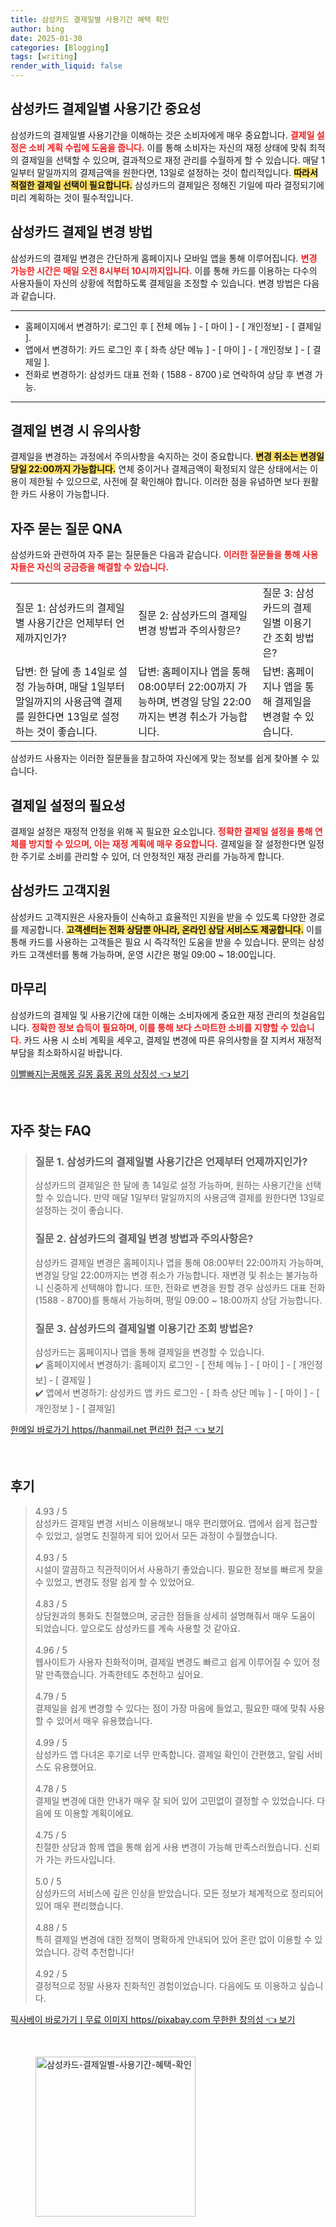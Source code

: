 ```yaml
---
title: 삼성카드 결제일별 사용기간 혜택 확인
author: bing
date: 2025-01-30
categories: [Blogging]
tags: [writing]
render_with_liquid: false
---
```



<h2 id='삼성카드 결제일별 사용기간 중요성'>삼성카드 결제일별 사용기간 중요성</h2>

<p>삼성카드의 결제일별 사용기간을 이해하는 것은 소비자에게 매우 중요합니다. <b><span style="color: #ee2323;">결제일 설정은 소비 계획 수립에 도움을 줍니다.</span></b> 이를 통해 소비자는 자신의 재정 상태에 맞춰 최적의 결제일을 선택할 수 있으며, 결과적으로 재정 관리를 수월하게 할 수 있습니다. 매달 1일부터 말일까지의 결제금액을 원한다면, 13일로 설정하는 것이 합리적입니다. <b><span style="background-color: #ffe066;">따라서 적절한 결제일 선택이 필요합니다.</span></b> 삼성카드의 결제일은 정해진 기일에 따라 결정되기에 미리 계획하는 것이 필수적입니다.</p>

<h2 id='삼성카드 결제일 변경 방법'>삼성카드 결제일 변경 방법</h2>

<p>삼성카드의 결제일 변경은 간단하게 홈페이지나 모바일 앱을 통해 이루어집니다. <b><span style="color: #ee2323;">변경 가능한 시간은 매일 오전 8시부터 10시까지입니다.</span></b> 이를 통해 카드를 이용하는 다수의 사용자들이 자신의 상황에 적합하도록 결제일을 조정할 수 있습니다. 변경 방법은 다음과 같습니다.</p>

<hr />

<ul>
    <li>홈페이지에서 변경하기: 로그인 후 [ 전체 메뉴 ] - [ 마이 ] - [ 개인정보] - [ 결제일 ].</li>
    <li>앱에서 변경하기: 카드 로그인 후 [ 좌측 상단 메뉴 ] - [ 마이 ] - [ 개인정보 ] - [ 결제일 ].</li>
    <li>전화로 변경하기: 삼성카드 대표 전화 ( 1588 - 8700 )로 연락하여 상담 후 변경 가능.</li>
</ul>

<hr />

<h2 id='결제일 변경 시 유의사항'>결제일 변경 시 유의사항</h2>

<p>결제일을 변경하는 과정에서 주의사항을 숙지하는 것이 중요합니다. <b><span style="background-color: #ffe066;">변경 취소는 변경일 당일 22:00까지 가능합니다.</span></b> 연체 중이거나 결제금액이 확정되지 않은 상태에서는 이용이 제한될 수 있으므로, 사전에 잘 확인해야 합니다. 이러한 점을 유념하면 보다 원활한 카드 사용이 가능합니다.</p>

<h2 id='자주 묻는 질문 QNA'>자주 묻는 질문 QNA</h2>

<p>삼성카드와 관련하여 자주 묻는 질문들은 다음과 같습니다. <b><span style="color: #ee2323;">이러한 질문들을 통해 사용자들은 자신의 궁금증을 해결할 수 있습니다.</span></b></p>

<table>
    <tr>
        <td>질문 1: 삼성카드의 결제일별 사용기간은 언제부터 언제까지인가?</td>
        <td>질문 2: 삼성카드의 결제일 변경 방법과 주의사항은?</td>
        <td>질문 3: 삼성카드의 결제일별 이용기간 조회 방법은?</td>
    </tr>
    <tr>
        <td>답변: 한 달에 총 14일로 설정 가능하며, 매달 1일부터 말일까지의 사용금액 결제를 원한다면 13일로 설정하는 것이 좋습니다.</td>
        <td>답변: 홈페이지나 앱을 통해 08:00부터 22:00까지 가능하며, 변경일 당일 22:00까지는 변경 취소가 가능합니다.</td>
        <td>답변: 홈페이지나 앱을 통해 결제일을 변경할 수 있습니다.</td>
    </tr>
</table>

<p>삼성카드 사용자는 이러한 질문들을 참고하여 자신에게 맞는 정보를 쉽게 찾아볼 수 있습니다.</p>

<h2 id='결제일 설정의 필요성'>결제일 설정의 필요성</h2>

<p>결제일 설정은 재정적 안정을 위해 꼭 필요한 요소입니다. <b><span style="color: #ee2323;">정확한 결제일 설정을 통해 연체를 방지할 수 있으며, 이는 재정 계획에 매우 중요합니다.</span></b> 결제일을 잘 설정한다면 일정한 주기로 소비를 관리할 수 있어, 더 안정적인 재정 관리를 가능하게 합니다.</p>

<h2 id='삼성카드 고객지원'>삼성카드 고객지원</h2>

<p>삼성카드 고객지원은 사용자들이 신속하고 효율적인 지원을 받을 수 있도록 다양한 경로를 제공합니다. <b><span style="background-color: #ffe066;">고객센터는 전화 상담뿐 아니라, 온라인 상담 서비스도 제공합니다.</span></b> 이를 통해 카드를 사용하는 고객들은 필요 시 즉각적인 도움을 받을 수 있습니다. 문의는 삼성카드 고객센터를 통해 가능하며, 운영 시간은 평일 09:00 ~ 18:00입니다.</p>

<h2 id='마무리'>마무리</h2>

<p>삼성카드의 결제일 및 사용기간에 대한 이해는 소비자에게 중요한 재정 관리의 첫걸음입니다. <b><span style="color: #ee2323;">정확한 정보 습득이 필요하며, 이를 통해 보다 스마트한 소비를 지향할 수 있습니다.</span></b> 카드 사용 시 소비 계획을 세우고, 결제일 변경에 따른 유의사항을 잘 지켜서 재정적 부담을 최소화하시길 바랍니다.</p>


<p><a class="click-button" title="이빨빠지는꿈해몽 길몽 흉몽 꿈의 상징성" href="https://adkhouse.github.io/posts/%EC%9D%B4%EB%B9%A8%EB%B9%A0%EC%A7%80%EB%8A%94%EA%BF%88%ED%95%B4%EB%AA%BD-%EA%B8%B8%EB%AA%BD-%ED%9D%89%EB%AA%BD-%EA%BF%88%EC%9D%98-%EC%83%81%EC%A7%95%EC%84%B1/" rel="dofollow">이빨빠지는꿈해몽 길몽 흉몽 꿈의 상징성 👈 보기</a></p><br>
<h2 id='자주_찾는_FAQ'>자주 찾는 FAQ</h2>
<div itemscope="" itemtype="https://schema.org/FAQPage"> 
<blockquote> 
<div itemscope="" itemprop="mainEntity" itemtype="https://schema.org/Question"> 
<h3 itemprop="name">질문 1. 삼성카드의 결제일별 사용기간은 언제부터 언제까지인가?</h3> 
<div itemscope="" itemprop="acceptedAnswer" itemtype="https://schema.org/Answer"> 
<span itemprop="text"> 
<p>삼성카드의 결제일은 한 달에 총 14일로 설정 가능하며, 원하는 사용기간을 선택할 수 있습니다. 만약 매달 1일부터 말일까지의 사용금액 결제를 원한다면 13일로 설정하는 것이 좋습니다.</p> 
</span> 
</div> 
</div> 

<div itemscope="" itemprop="mainEntity" itemtype="https://schema.org/Question"> 
<h3 itemprop="name">질문 2. 삼성카드의 결제일 변경 방법과 주의사항은?</h3> 
<div itemscope="" itemprop="acceptedAnswer" itemtype="https://schema.org/Answer"> 
<span itemprop="text"> 
<p>삼성카드 결제일 변경은 홈페이지나 앱을 통해 08:00부터 22:00까지 가능하며, 변경일 당일 22:00까지는 변경 취소가 가능합니다. 재변경 및 취소는 불가능하니 신중하게 선택해야 합니다. 또한, 전화로 변경을 원할 경우 삼성카드 대표 전화 (1588 - 8700)를 통해서 가능하며, 평일 09:00 ~ 18:00까지 상담 가능합니다.</p> 
</span> 
</div> 
</div> 

<div itemscope="" itemprop="mainEntity" itemtype="https://schema.org/Question"> 
<h3 itemprop="name">질문 3. 삼성카드의 결제일별 이용기간 조회 방법은?</h3> 
<div itemscope="" itemprop="acceptedAnswer" itemtype="https://schema.org/Answer"> 
<span itemprop="text"> 
<p>삼성카드는 홈페이지나 앱을 통해 결제일을 변경할 수 있습니다. <br>✔️ 홈페이지에서 변경하기: 홈페이지 로그인 - [ 전체 메뉴 ] - [ 마이 ] - [ 개인정보] - [ 결제일 ]<br>✔️ 앱에서 변경하기: 삼성카드 앱 카드 로그인 - [ 좌측 상단 메뉴 ] - [ 마이 ] - [ 개인정보 ] - [ 결제일]</p> 
</span> 
</div> 
</div> 
</blockquote> 
</div>
<p><a class="click-button" title="한메일 바로가기 https//hanmail.net 편리한 접근" href="https://adkhouse.github.io/posts/%ED%95%9C%EB%A9%94%EC%9D%BC-%EB%B0%94%EB%A1%9C%EA%B0%80%EA%B8%B0-httpshanmail.net-%ED%8E%B8%EB%A6%AC%ED%95%9C-%EC%A0%91%EA%B7%BC/" rel="dofollow">한메일 바로가기 https//hanmail.net 편리한 접근 👈 보기</a></p><br>
<h2 id='후기'>후기</h2>
<div itemscope itemtype="https://schema.org/Product">
  <blockquote>
  <div itemprop="review" itemscope itemtype="https://schema.org/Review">
      <div itemprop="reviewRating" itemscope itemtype="https://schema.org/Rating"> <span itemprop="ratingValue">4.93</span> / <span itemprop="bestRating">5</span> </div>
      <span itemprop="reviewBody">삼성카드 결제일 변경 서비스 이용해보니 매우 편리했어요. 앱에서 쉽게 접근할 수 있었고, 설명도 친절하게 되어 있어서 모든 과정이 수월했습니다.</span>
  </div>
  <br>
  <div itemprop="review" itemscope itemtype="https://schema.org/Review">
      <div itemprop="reviewRating" itemscope itemtype="https://schema.org/Rating"> <span itemprop="ratingValue">4.93</span> / <span itemprop="bestRating">5</span> </div>
      <span itemprop="reviewBody">시설이 깔끔하고 직관적이어서 사용하기 좋았습니다. 필요한 정보를 빠르게 찾을 수 있었고, 변경도 정말 쉽게 할 수 있었어요.</span>
  </div>
  <br>
  <div itemprop="review" itemscope itemtype="https://schema.org/Review">
      <div itemprop="reviewRating" itemscope itemtype="https://schema.org/Rating"> <span itemprop="ratingValue">4.83</span> / <span itemprop="bestRating">5</span> </div>
      <span itemprop="reviewBody">상담원과의 통화도 친절했으며, 궁금한 점들을 상세히 설명해줘서 매우 도움이 되었습니다. 앞으로도 삼성카드를 계속 사용할 것 같아요.</span>
  </div>
  <br>
  <div itemprop="review" itemscope itemtype="https://schema.org/Review">
      <div itemprop="reviewRating" itemscope itemtype="https://schema.org/Rating"> <span itemprop="ratingValue">4.96</span> / <span itemprop="bestRating">5</span> </div>
      <span itemprop="reviewBody">웹사이트가 사용자 친화적이며, 결제일 변경도 빠르고 쉽게 이루어질 수 있어 정말 만족했습니다. 가족한테도 추천하고 싶어요.</span>
  </div>
  <br>
  <div itemprop="review" itemscope itemtype="https://schema.org/Review">
      <div itemprop="reviewRating" itemscope itemtype="https://schema.org/Rating"> <span itemprop="ratingValue">4.79</span> / <span itemprop="bestRating">5</span> </div>
      <span itemprop="reviewBody">결제일을 쉽게 변경할 수 있다는 점이 가장 마음에 들었고, 필요한 때에 맞춰 사용할 수 있어서 매우 유용했습니다.</span>
  </div>
  <br>
  <div itemprop="review" itemscope itemtype="https://schema.org/Review">
      <div itemprop="reviewRating" itemscope itemtype="https://schema.org/Rating"> <span itemprop="ratingValue">4.99</span> / <span itemprop="bestRating">5</span> </div>
      <span itemprop="reviewBody">삼성카드 앱 다녀온 후기로 너무 만족합니다. 결제일 확인이 간편했고, 알림 서비스도 유용했어요.</span>
  </div>
  <br>
  <div itemprop="review" itemscope itemtype="https://schema.org/Review">
      <div itemprop="reviewRating" itemscope itemtype="https://schema.org/Rating"> <span itemprop="ratingValue">4.78</span> / <span itemprop="bestRating">5</span> </div>
      <span itemprop="reviewBody">결제일 변경에 대한 안내가 매우 잘 되어 있어 고민없이 결정할 수 있었습니다. 다음에 또 이용할 계획이에요.</span>
  </div>
  <br>
  <div itemprop="review" itemscope itemtype="https://schema.org/Review">
      <div itemprop="reviewRating" itemscope itemtype="https://schema.org/Rating"> <span itemprop="ratingValue">4.75</span> / <span itemprop="bestRating">5</span> </div>
      <span itemprop="reviewBody">친절한 상담과 함께 앱을 통해 쉽게 사용 변경이 가능해 만족스러웠습니다. 신뢰가 가는 카드사입니다.</span>
  </div>
  <br>
  <div itemprop="review" itemscope itemtype="https://schema.org/Review">
      <div itemprop="reviewRating" itemscope itemtype="https://schema.org/Rating"> <span itemprop="ratingValue">5.0</span> / <span itemprop="bestRating">5</span> </div>
      <span itemprop="reviewBody">삼성카드의 서비스에 깊은 인상을 받았습니다. 모든 정보가 체계적으로 정리되어 있어 매우 편리했습니다.</span>
  </div>
  <br>
  <div itemprop="review" itemscope itemtype="https://schema.org/Review">
      <div itemprop="reviewRating" itemscope itemtype="https://schema.org/Rating"> <span itemprop="ratingValue">4.88</span> / <span itemprop="bestRating">5</span> </div>
      <span itemprop="reviewBody">특히 결제일 변경에 대한 정책이 명확하게 안내되어 있어 혼란 없이 이용할 수 있었습니다. 강력 추천합니다!</span>
  </div>
  <br>
  <div itemprop="review" itemscope itemtype="https://schema.org/Review">
      <div itemprop="reviewRating" itemscope itemtype="https://schema.org/Rating"> <span itemprop="ratingValue">4.92</span> / <span itemprop="bestRating">5</span> </div>
      <span itemprop="reviewBody">결정적으로 정말 사용자 친화적인 경험이었습니다. 다음에도 또 이용하고 싶습니다.</span>
  </div>
  </blockquote>
</div>
<p><a class="click-button" title="픽사베이 바로가기ㅣ무료 이미지 https//pixabay.com 무한한 창의성" href="https://adkhouse.github.io/posts/%ED%94%BD%EC%82%AC%EB%B2%A0%EC%9D%B4-%EB%B0%94%EB%A1%9C%EA%B0%80%EA%B8%B0%E3%85%A3%EB%AC%B4%EB%A3%8C-%EC%9D%B4%EB%AF%B8%EC%A7%80-httpspixabay.com-%EB%AC%B4%ED%95%9C%ED%95%9C-%EC%B0%BD%EC%9D%98%EC%84%B1/" rel="dofollow">픽사베이 바로가기ㅣ무료 이미지 https//pixabay.com 무한한 창의성 👈 보기</a></p><br>
<figure class="image"><img src="https://adkhouse.github.io/assets/img/thumbnail/삼성카드-결제일별-사용기간-혜택-확인.webp" alt="삼성카드-결제일별-사용기간-혜택-확인" width="256" height="256"></figure>